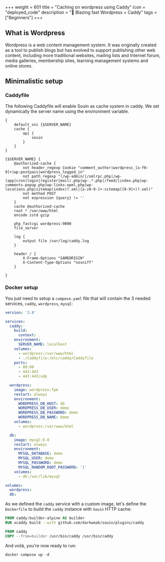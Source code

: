 +++
weight = 601
title = "Caching on wordpress using Caddy"
icon = "deployed_code"
description = "🚀 Blazing fast Wordpress + Caddy"
tags = ["Beginners"]
+++

## What is Wordpress
Wordpress is a web content management system. It was originally created as a tool to publish blogs but has evolved to support publishing other web content, including more traditional websites, mailing lists and Internet forum, media galleries, membership sites, learning management systems and online stores.

## Minimalistic setup

### Caddyfile
The following Caddyfile will enable Souin as cache system in caddy. We set dynamically the server name using the environment variable.
```
{
    default_sni {$SERVER_NAME}
    cache {
        api {
            souin
        }
    }
}

{$SERVER_NAME} {
	@authorized-cache {
		not header_regexp Cookie "comment_author|wordpress_[a-f0-9]+|wp-postpass|wordpress_logged_in"
		not path_regexp "(/wp-admin/|/xmlrpc.php|/wp-(app|cron|login|register|mail).php|wp-.*.php|/feed/|index.php|wp-comments-popup.php|wp-links-opml.php|wp-locations.php|sitemap(index)?.xml|[a-z0-9-]+-sitemap([0-9]+)?.xml)"
		not method POST
		not expression {query} != ''
	}
    cache @authorized-cache
    root * /var/www/html
    encode zstd gzip

    php_fastcgi wordpress:9000
    file_server

    log {
        output file /var/log/caddy.log
    }

    header / {
        X-Frame-Options "SAMEORIGIN"
        X-Content-Type-Options "nosniff"
    }

}
```

### Docker setup
You just need to setup a `compose.yaml` file that will contain the 3 needed services, `caddy`, `wordpress`, `mysql`:
```yaml
version: '3.8'

services:
  caddy:
    build:
      context: .
    environment:
      SERVER_NAME: localhost
    volumes:
      - wordpress:/var/www/html
      - ./Caddyfile:/etc/caddy/Caddyfile
    ports:
      - 80:80
      - 443:443
      - 443:443/udp

  wordpress:
    image: wordpress:fpm
    restart: always
    environment:
      WORDPRESS_DB_HOST: db
      WORDPRESS_DB_USER: demo
      WORDPRESS_DB_PASSWORD: demo
      WORDPRESS_DB_NAME: demo
    volumes:
      - wordpress:/var/www/html

  db:
    image: mysql:8.0
    restart: always
    environment:
      MYSQL_DATABASE: demo
      MYSQL_USER: demo
      MYSQL_PASSWORD: demo
      MYSQL_RANDOM_ROOT_PASSWORD: '1'
    volumes:
      - db:/var/lib/mysql

volumes:
  wordpress:
  db:
```

As we defined the `caddy` service with a custom image, let's define the `Dockerfile` to build the `caddy` instance with `Souin` HTTP cache:
```Dockerfile
FROM caddy:builder-alpine AS builder
RUN xcaddy build --with github.com/darkweak/souin/plugins/caddy

FROM caddy
COPY --from=builder /usr/bin/caddy /usr/bin/caddy
```

And voilà, you're now ready to run:
```
docker compose up -d
```
